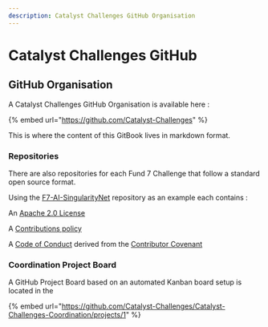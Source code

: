 ```yaml
---
description: Catalyst Challenges GitHub Organisation
---
```


# Catalyst Challenges GitHub

## GitHub Organisation

A Catalyst Challenges GitHub Organisation is available here :

{% embed url="https://github.com/Catalyst-Challenges" %}

This is where the content of this GitBook lives in markdown format.&#x20;

### Repositories&#x20;

There are also repositories for each Fund 7 Challenge that follow a standard open source format.&#x20;

Using the [F7-AI-SingularityNet](https://github.com/Catalyst-Challenges/F7-AI-SingularityNet) repository as an example each contains :

An [Apache 2.0 License](https://github.com/Catalyst-Challenges/F7-AI-SingularityNet/blob/main/LICENSE)

A [Contributions policy](https://github.com/Catalyst-Challenges/F7-AI-SingularityNet/blob/main/CONTRIBUTE.md)

A [Code of Conduct](https://github.com/Catalyst-Challenges/F7-AI-SingularityNet/blob/main/CODE-OF-CONDUCT.md) derived from the [Contributor Covenant](https://www.contributor-covenant.org)

### Coordination Project Board

A GitHub Project Board based on an automated Kanban board setup is located in the&#x20;

{% embed url="https://github.com/Catalyst-Challenges/Catalyst-Challenges-Coordination/projects/1" %}



